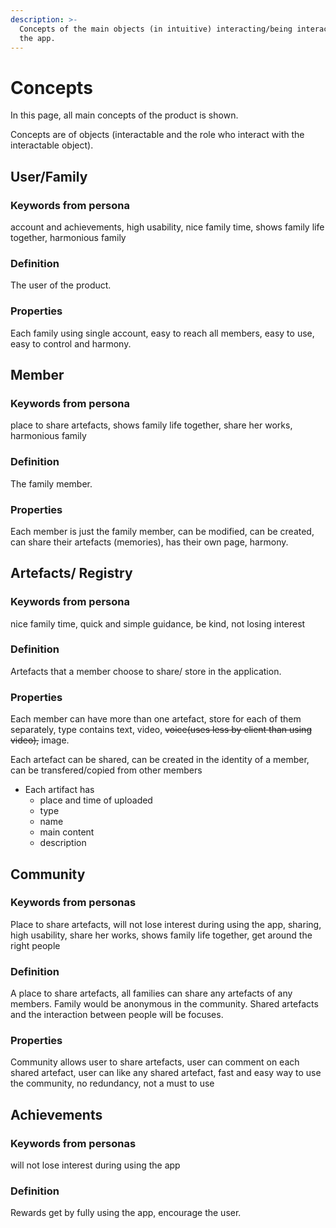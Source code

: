 ```yaml
---
description: >-
  Concepts of the main objects (in intuitive) interacting/being interacted in
  the app.
---
```


# Concepts

In this page, all main concepts of the product is shown.

Concepts are of objects \(interactable and the role who interact with the interactable object\).



## User/Family

### Keywords from persona

account and achievements, high usability, nice family time, shows family life together, harmonious family



### Definition

The user of the product.



### Properties

Each family using single account, easy to reach all members, easy to use, easy to control and harmony.



## Member

### Keywords from persona

place to share artefacts, shows family life together, share her works, harmonious family



### Definition

The family member.



### Properties

Each member is just the family member, can be modified, can be created, can share their artefacts \(memories\), has their own page, harmony.



## Artefacts/ Registry

### Keywords from persona

nice family time, quick and simple guidance, be kind, not losing interest



### Definition

Artefacts that a member choose to share/ store in the application.



### Properties

Each member can have more than one artefact, store for each of them separately, type contains text, video, ~~voice\(uses less by client than using video\),~~ image.

Each artefact can be shared, can be created in the identity of a member, can be transfered/copied from other members

* Each artifact has
  * place and time of uploaded
  * type
  * name
  * main content
  * description



## Community

### Keywords from personas

Place to share artefacts, will not lose interest during using the app, sharing, high usability, share her works, shows family life together, get around the right people



### Definition

A place to share artefacts, all families can share any artefacts of any members. Family would be anonymous in the community. Shared artefacts and the interaction between people will be focuses.



### Properties

Community allows user to share artefacts, user can comment on each shared artefact, user can like any shared artefact, fast and easy way to use the community, no redundancy, not a must to use



## Achievements

### Keywords from personas

will not lose interest during using the app



### Definition

Rewards get by fully using the app, encourage the user.





### 



